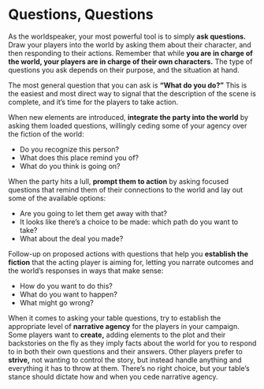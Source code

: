 # Questions, Questions

As the worldspeaker, your most powerful tool is to simply **ask questions.** Draw your players into the world by asking them about their character, and then responding to their actions. Remember that while **you are in charge of the world, your players are in charge of their own characters.** The type of questions you ask depends on their purpose, and the situation at hand.

The most general question that you can ask is **“What do you do?”** This is the easiest and most direct way to signal that the description of the scene is complete, and it’s time for the players to take action. 

When new elements are introduced, **integrate the party into the world** by asking them loaded questions, willingly ceding some of your agency over the fiction of the world:
- Do you recognize this person?
- What does this place remind you of?
- What do you think is going on?

When the party hits a lull, **prompt them to action** by asking focused questions that remind them of their connections to the world and lay out some of the available options:
- Are you going to let them get away with that?
- It looks like there’s a choice to be made: which path do you want to take?
- What about the deal you made?

Follow-up on proposed actions with questions that help you **establish the fiction** that the acting player is aiming for, letting you narrate outcomes and the world’s responses in ways that make sense:
- How do you want to do this?
- What do you want to happen?
- What might go wrong?

When it comes to asking your table questions, try to establish the appropriate level of **narrative agency** for the players in your campaign. Some players want to **create,** adding elements to the plot and their backstories on the fly as they imply facts about the world for you to respond to in both their own questions and their answers.  Other players prefer to **strive,** not wanting to control the story, but instead handle anything and everything it has to throw at them. There’s no right choice, but your table’s stance should dictate how and when you cede narrative agency.
